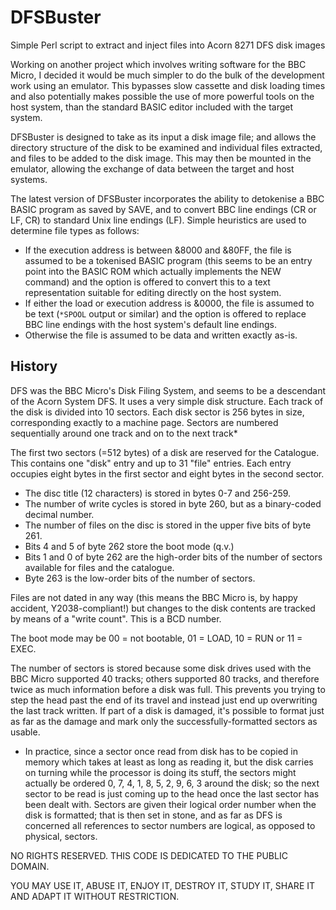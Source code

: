 # DFSBuster
Simple Perl script to extract and inject files into Acorn 8271 DFS disk images

Working on another project which involves writing software for the BBC Micro, I decided it would be much simpler to do the bulk of the development work using an emulator.  This bypasses slow cassette and disk loading times and also potentially makes possible the use of more powerful tools on the host system, than the standard BASIC editor included with the target system.

DFSBuster is designed to take as its input a disk image file; and allows the directory structure of the disk to be examined and individual files extracted, and files to be added to the disk image.  This may then be mounted in the emulator, allowing the exchange of data between the target and host systems.

The latest version of DFSBuster incorporates the ability to detokenise a BBC BASIC program as saved by SAVE, and to convert BBC line endings  (CR or LF, CR)  to standard Unix line endings  (LF).  Simple heuristics are used to determine file types as follows:
* If the execution address is between &8000 and &80FF, the file is assumed to be a tokenised BASIC program  (this seems to be an entry point into the BASIC ROM which actually implements the NEW command)  and the option is offered to convert this to a text representation suitable for editing directly on the host system.
* If either the load or execution address is &0000, the file is assumed to be text  (`*SPOOL` output or similar)  and the option is offered to replace BBC line endings with the host system's default line endings.
* Otherwise the file is assumed to be data and written exactly as-is.

## History

DFS was the BBC Micro's Disk Filing System, and seems to be a descendant of the Acorn System DFS.  It uses a very simple disk structure.  Each track of the disk is divided into 10 sectors.  Each disk sector is 256 bytes in size, corresponding exactly to a machine page.  Sectors are numbered sequentially around one track and on to the next track*

The first two sectors  (=512 bytes)  of a disk are reserved for the Catalogue.  This contains one "disk" entry and up to 31 "file" entries.  Each entry occupies eight bytes in the first sector and eight bytes in the second sector.

* The disc title (12 characters) is stored in bytes 0-7 and 256-259.
* The number of write cycles is stored in byte 260, but as a binary-coded decimal number.
* The number of files on the disc is stored in the upper five bits of byte 261.
* Bits 4 and 5 of byte 262 store the boot mode  (q.v.)
* Bits 1 and 0 of byte 262 are the high-order bits of the number of sectors available for files and the catalogue.
* Byte 263 is the low-order bits of the number of sectors.

Files are not dated in any way  (this means the BBC Micro is, by happy accident, Y2038-compliant!)  but changes to the disk contents are tracked by means of a "write count".  This is a BCD number.

The boot mode may be 00 = not bootable, 01 = LOAD, 10 = RUN or 11 = EXEC.

The number of sectors is stored because some disk drives used with the BBC Micro supported 40 tracks; others supported 80 tracks, and therefore twice as much information before a disk was full.  This prevents you trying to step the head past the end of its travel and instead just end up overwriting the last track written.  If part of a disk is damaged, it's possible to format just as far as the damage and mark only the successfully-formatted sectors as usable.

* In practice, since a sector once read from disk has to be copied in memory which takes at least as long as reading it, but the disk carries on turning while the processor is doing its stuff, the sectors might actually be ordered 0, 7, 4, 1, 8, 5, 2, 9, 6, 3 around the disk; so the next sector to be read is just coming up to the head once the last sector has been dealt with.  Sectors are given their logical order number when the disk is formatted; that is then set in stone, and as far as DFS is concerned all references to sector numbers are logical, as opposed to physical, sectors.

NO RIGHTS RESERVED.  THIS CODE IS DEDICATED TO THE PUBLIC DOMAIN.

YOU MAY USE IT, ABUSE IT, ENJOY IT, DESTROY IT, STUDY IT, SHARE IT AND ADAPT IT WITHOUT RESTRICTION.
